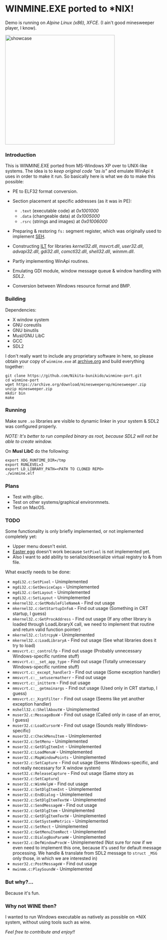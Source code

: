 # WINMINE.EXE ported to *NIX!

Demo is running on _Alpine Linux (x86), XFCE_. (I ain't good minesweeper player, I know).

<img src="img/preview.gif" alt="showcase" width="350"/>

### Introduction

This is WINMINE.EXE ported from MS-Windows XP over to UNIX-like systems. The idea is to _keep original code "as is"_ and emulate WinApi it uses in order to make it run. So basically here is what we do to make this possible:

- PE to ELF32 format conversion.
- Section placement at specific addresses (as it was in PE):
    
    - ```.text``` (executable code) at _0x1001000_
    - ```.data``` (changeable data) at _0x1005000_
    - ```.rsrc``` (strings and images) at _0x01006000_

- Preparing & restoring ```fs:``` segment register, which was originally used to implement [SEH](https://learn.microsoft.com/en-us/cpp/cpp/structured-exception-handling-c-cpp?view=msvc-170).
- Constructing [ILT](https://ferreirasc.github.io/PE-imports/) for libraries _kernel32.dll_, _msvcrt.dll_, _user32.dll_, _advapi32.dll_, _gdi32.dll_, _comctl32.dll_, _shell32.dll_, _winmm.dll_.
- Partly implementing WinApi routines.
- Emulating GDI module, window message queue & window handling with _SDL2_.
- Conversion between Windows resource format and BMP.

### Building
Dependencies:
- X window system
- GNU coreutils
- GNU binutils
- Musl/GNU LibC
- GCC
- SDL2

I don't really want to include any proprietary software in here, so please obtain your copy of ```winmine.exe``` at [archive.org](https://archive.org/download/minesweeperxp/minesweeper.zip) and build everything together:

    git clone https://github.com/Nikita-bunikido/winmine-port.git
    cd winmine-port
    wget https://archive.org/download/minesweeperxp/minesweeper.zip 
    unzip minesweeper.zip
    mkdir bin
    make

### Running
Make sure ```.so``` libraries are visible to dynamic linker in your system & SDL2 was configured properly.

_NOTE: It's better to run compiled binary as root, because SDL2 will not be able to create window._

On **Musl LibC** do the following:

    export XDG_RUNTIME_DIR=/tmp
    export RUNLEVEL=3
    export LD_LIBRARY_PATH=<PATH TO CLONED REPO>
    ./winmine.elf

### Plans
- Test with glibc.
- Test on other systems/graphical environmnets.
- Test on MacOS.

### TODO
Some functionality is only briefly implemented, or not implemented completely yet:

- Upper menu doesn't exist.
- [Easter egg](https://www.minesweeper.info/wiki/Windows_Minesweeper#Easter_Egg) doesn't work because ```SetPixel``` is not implemented yet.
- Also I want to add ability to serialize/deserialize virtual registry to & from file.

What exactly needs to be done:

* ```mgdi32.c:SetPixel``` - Unimplemented
* ```mgdi32.c:GetDeviceCaps``` - Unimplemented
* ```mgdi32.c:GetLayout``` - Unimplemented
* ```mgdi32.c:SetLayout``` - Unimplemented
* ```mkernel32.c:GetModuleFileNameA``` - Find out usage
* ```mkernel32.c:GetStartupInfoA``` - Find out usage (Something in CRT startup, I guess)
* ```mkernel32.c:GetProcAddress``` - Find out usage (If any other library is loaded through LoadLibraryX call, we need to implement that routine and return valid function pointer)
* ```mkernel32.c:lstrcpyW``` - Unimplemented
* ```mkernel32.c:LoadLibraryA``` - Find out usage (See what libraries does it try to load)
* ```mmsvcrt.c:_controlfp``` - Find out usage (Probably unnecessary Windows-specific runtime stuff)
* ```mmsvcrt.c:__set_app_type``` - Find out usage (Totally unnecessary Windows-specific runtime stuff)
* ```mmsvcrt.c:_except_handler3``` - Find out usage (Some exception handler)
* ```mmsvcrt.c:__setusermatherr``` - Find out usage
* ```mmsvcrt.c:_initterm``` - Find out usage
* ```mmsvcrt.c:__getmainargs``` - Find out usage (Used only in CRT startup, I guess)
* ```mmsvcrt.c:_XcptFilter``` - Find out usage (Seems like yet another exception handler)
* ```mshell32.c:ShellAboutW``` - Unimplemented
* ```muser32.c:MessageBoxW``` - Find out usage (Called only in case of an error, I guess)
* ```muser32.c:LoadCursorW``` - Find out usage (Sounds really Windows-specific)
* ```muser32.c:CheckMenuItem``` - Unimplemented
* ```muser32.c:SetMenu``` - Unimplemented
* ```muser32.c:GetDlgItemInt``` - Unimplemented
* ```muser32.c:LoadMenuW``` - Unimplemented
* ```muser32.c:MapWindowPoints``` - Unimplemented
* ```muser32.c:SetCapture``` - Find out usage (Seems Windows-specific, and not really necessary for X window system)
* ```muset32.c:ReleaseCapture``` - Find out usage (Same story as ```muser32.c:SetCapture```)
* ```muser32.c:WinHelpW``` - Find out usage
* ```muser32.c:SetDlgItemInt``` - Unimplemented
* ```muser32.c:EndDialog``` - Unimplemented
* ```muser32.c:SetDlgItemTextW``` - Unimplemented
* ```muser32.c:SendMessageW``` - Find out usage
* ```muser32.c:GetDlgItem``` - Unimplemented
* ```muser32.c:GetDlgItemTextW``` - Unimplemented
* ```muser32.c:GetSystemMetrics``` - Unimplemented
* ```muser32.c:SetRect``` - Unimplemented
* ```muser32.c:GetMenuItemRect``` - Unimplemented
* ```muser32.c:DialogBoxParamW``` - Unimplemented
* ```muser32.c:DefWindowProcW``` - Unimplemented (Not sure for now if we even need to implement this one, because it's used for default message processing. We handle & translate from SDL2 message to ```struct _MSG``` only those, in which we are interested in)
* ```muser32.c:PostMessageW``` - Find out usage
* ```mwinmm.c:PlaySoundW``` - Unimplemented

### But why?...
Because it's fun.

### Why not WINE then?
I wanted to run Windows executable as natively as possible on *NIX system, without using tools such as wine.

_Feel free to contribute and enjoy!!_

